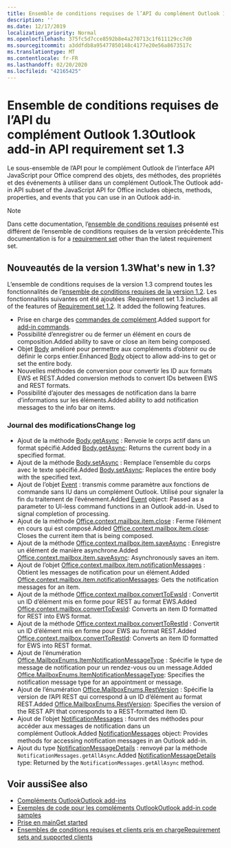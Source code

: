 ```yaml
---
title: Ensemble de conditions requises de l’API du complément Outlook 1.3
description: ''
ms.date: 12/17/2019
localization_priority: Normal
ms.openlocfilehash: 375fc5d7cce8592b8e4a270713c1f611129cc7d0
ms.sourcegitcommit: a3ddfdb8a95477850148c4177e20e56a8673517c
ms.translationtype: MT
ms.contentlocale: fr-FR
ms.lasthandoff: 02/20/2020
ms.locfileid: "42165425"
---
```

# <a name="outlook-add-in-api-requirement-set-13"></a><span data-ttu-id="b6673-102">Ensemble de conditions requises de l’API du complément Outlook 1.3</span><span class="sxs-lookup"><span data-stu-id="b6673-102">Outlook add-in API requirement set 1.3</span></span>

<span data-ttu-id="b6673-103">Le sous-ensemble de l’API pour le complément Outlook de l’interface API JavaScript pour Office comprend des objets, des méthodes, des propriétés et des événements à utiliser dans un complément Outlook.</span><span class="sxs-lookup"><span data-stu-id="b6673-103">The Outlook add-in API subset of the JavaScript API for Office includes objects, methods, properties, and events that you can use in an Outlook add-in.</span></span>

> [!NOTE]
> <span data-ttu-id="b6673-104">Dans cette documentation, l’[ensemble de conditions requises](/office/dev/add-ins/reference/requirement-sets/outlook-api-requirement-sets) présenté est différent de l’ensemble de conditions requises de la version précédente.</span><span class="sxs-lookup"><span data-stu-id="b6673-104">This documentation is for a [requirement set](/office/dev/add-ins/reference/requirement-sets/outlook-api-requirement-sets) other than the latest requirement set.</span></span>

## <a name="whats-new-in-13"></a><span data-ttu-id="b6673-105">Nouveautés de la version 1.3</span><span class="sxs-lookup"><span data-stu-id="b6673-105">What's new in 1.3?</span></span>

<span data-ttu-id="b6673-p101">L’ensemble de conditions requises de la version 1.3 comprend toutes les fonctionnalités de l’[ensemble de conditions requises de la version 1.2](../requirement-set-1.2/outlook-requirement-set-1.2.md). Les fonctionnalités suivantes ont été ajoutées :</span><span class="sxs-lookup"><span data-stu-id="b6673-p101">Requirement set 1.3 includes all of the features of [Requirement set 1.2](../requirement-set-1.2/outlook-requirement-set-1.2.md). It added the following features.</span></span>

- <span data-ttu-id="b6673-108">Prise en charge des [commandes de complément](../../../outlook/add-in-commands-for-outlook.md).</span><span class="sxs-lookup"><span data-stu-id="b6673-108">Added support for [add-in commands](../../../outlook/add-in-commands-for-outlook.md).</span></span>
- <span data-ttu-id="b6673-109">Possibilité d’enregistrer ou de fermer un élément en cours de composition.</span><span class="sxs-lookup"><span data-stu-id="b6673-109">Added ability to save or close an item being composed.</span></span>
- <span data-ttu-id="b6673-110">Objet [Body](/javascript/api/outlook/office.body?view=outlook-js-1.3) amélioré pour permettre aux compléments d’obtenir ou de définir le corps entier.</span><span class="sxs-lookup"><span data-stu-id="b6673-110">Enhanced [Body](/javascript/api/outlook/office.body?view=outlook-js-1.3) object to allow add-ins to get or set the entire body.</span></span>
- <span data-ttu-id="b6673-111">Nouvelles méthodes de conversion pour convertir les ID aux formats EWS et REST.</span><span class="sxs-lookup"><span data-stu-id="b6673-111">Added conversion methods to convert IDs between EWS and REST formats.</span></span>
- <span data-ttu-id="b6673-112">Possibilité d’ajouter des messages de notification dans la barre d’informations sur les éléments.</span><span class="sxs-lookup"><span data-stu-id="b6673-112">Added ability to add notification messages to the info bar on items.</span></span>

### <a name="change-log"></a><span data-ttu-id="b6673-113">Journal des modifications</span><span class="sxs-lookup"><span data-stu-id="b6673-113">Change log</span></span>

- <span data-ttu-id="b6673-114">Ajout de la méthode [Body.getAsync](/javascript/api/outlook/office.body?view=outlook-js-1.3#getasync-coerciontype--options--callback-) : Renvoie le corps actif dans un format spécifié.</span><span class="sxs-lookup"><span data-stu-id="b6673-114">Added [Body.getAsync](/javascript/api/outlook/office.body?view=outlook-js-1.3#getasync-coerciontype--options--callback-): Returns the current body in a specified format.</span></span>
- <span data-ttu-id="b6673-115">Ajout de la méthode [Body.setAsync](/javascript/api/outlook/office.body?view=outlook-js-1.3#setasync-data--options--callback-) : Remplace l’ensemble du corps avec le texte spécifié.</span><span class="sxs-lookup"><span data-stu-id="b6673-115">Added [Body.setAsync](/javascript/api/outlook/office.body?view=outlook-js-1.3#setasync-data--options--callback-): Replaces the entire body with the specified text.</span></span>
- <span data-ttu-id="b6673-p102">Ajout de l’objet [Event](/javascript/api/office/office.addincommands.event) : transmis comme paramètre aux fonctions de commande sans IU dans un complément Outlook. Utilisé pour signaler la fin du traitement de l’événement.</span><span class="sxs-lookup"><span data-stu-id="b6673-p102">Added [Event](/javascript/api/office/office.addincommands.event) object: Passed as a parameter to UI-less command functions in an Outlook add-in. Used to signal completion of processing.</span></span>
- <span data-ttu-id="b6673-118">Ajout de la méthode [Office.context.mailbox.item.close](office.context.mailbox.item.md#methods) : Ferme l’élément en cours qui est composé.</span><span class="sxs-lookup"><span data-stu-id="b6673-118">Added [Office.context.mailbox.item.close](office.context.mailbox.item.md#methods): Closes the current item that is being composed.</span></span>
- <span data-ttu-id="b6673-119">Ajout de la méthode [Office.context.mailbox.item.saveAsync](office.context.mailbox.item.md#methods) : Enregistre un élément de manière asynchrone.</span><span class="sxs-lookup"><span data-stu-id="b6673-119">Added [Office.context.mailbox.item.saveAsync](office.context.mailbox.item.md#methods): Asynchronously saves an item.</span></span>
- <span data-ttu-id="b6673-120">Ajout de l’objet [Office.context.mailbox.item.notificationMessages](office.context.mailbox.item.md#properties) : Obtient les messages de notification pour un élément.</span><span class="sxs-lookup"><span data-stu-id="b6673-120">Added [Office.context.mailbox.item.notificationMessages](office.context.mailbox.item.md#properties): Gets the notification messages for an item.</span></span>
- <span data-ttu-id="b6673-121">Ajout de la méthode [Office.context.mailbox.convertToEwsId](office.context.mailbox.md#methods) : Convertit un ID d’élément mis en forme pour REST au format EWS.</span><span class="sxs-lookup"><span data-stu-id="b6673-121">Added [Office.context.mailbox.convertToEwsId](office.context.mailbox.md#methods): Converts an item ID formatted for REST into EWS format.</span></span>
- <span data-ttu-id="b6673-122">Ajout de la méthode [Office.context.mailbox.convertToRestId](office.context.mailbox.md#methods) : Convertit un ID d’élément mis en forme pour EWS au format REST.</span><span class="sxs-lookup"><span data-stu-id="b6673-122">Added [Office.context.mailbox.convertToRestId](office.context.mailbox.md#methods): Converts an item ID formatted for EWS into REST format.</span></span>
- <span data-ttu-id="b6673-123">Ajout de l’énumération [Office.MailboxEnums.ItemNotificationMessageType](/javascript/api/outlook/office.mailboxenums.itemnotificationmessagetype?view=outlook-js-1.3) : Spécifie le type de message de notification pour un rendez-vous ou un message.</span><span class="sxs-lookup"><span data-stu-id="b6673-123">Added [Office.MailboxEnums.ItemNotificationMessageType](/javascript/api/outlook/office.mailboxenums.itemnotificationmessagetype?view=outlook-js-1.3): Specifies the notification message type for an appointment or message.</span></span>
- <span data-ttu-id="b6673-124">Ajout de l’énumération [Office.MailboxEnums.RestVersion](/javascript/api/outlook/office.mailboxenums.restversion?view=outlook-js-1.3) : Spécifie la version de l’API REST qui correspond à un ID d’élément au format REST.</span><span class="sxs-lookup"><span data-stu-id="b6673-124">Added [Office.MailboxEnums.RestVersion](/javascript/api/outlook/office.mailboxenums.restversion?view=outlook-js-1.3): Specifies the version of the REST API that corresponds to a REST-formatted item ID.</span></span>
- <span data-ttu-id="b6673-125">Ajout de l’objet [NotificationMessages](/javascript/api/outlook/office.notificationmessages?view=outlook-js-1.3) : fournit des méthodes pour accéder aux messages de notification dans un complément Outlook.</span><span class="sxs-lookup"><span data-stu-id="b6673-125">Added [NotificationMessages](/javascript/api/outlook/office.notificationmessages?view=outlook-js-1.3) object: Provides methods for accessing notification messages in an Outlook add-in.</span></span>
- <span data-ttu-id="b6673-126">Ajout du type [NotificationMessageDetails](/javascript/api/outlook/office.notificationmessagedetails?view=outlook-js-1.3) : renvoyé par la méthode `NotificationMessages.getAllAsync`.</span><span class="sxs-lookup"><span data-stu-id="b6673-126">Added [NotificationMessageDetails](/javascript/api/outlook/office.notificationmessagedetails?view=outlook-js-1.3) type: Returned by the `NotificationMessages.getAllAsync` method.</span></span>

## <a name="see-also"></a><span data-ttu-id="b6673-127">Voir aussi</span><span class="sxs-lookup"><span data-stu-id="b6673-127">See also</span></span>

- [<span data-ttu-id="b6673-128">Compléments Outlook</span><span class="sxs-lookup"><span data-stu-id="b6673-128">Outlook add-ins</span></span>](../../../outlook/outlook-add-ins-overview.md)
- [<span data-ttu-id="b6673-129">Exemples de code pour les compléments Outlook</span><span class="sxs-lookup"><span data-stu-id="b6673-129">Outlook add-in code samples</span></span>](https://developer.microsoft.com/outlook/gallery/?filterBy=Outlook,Samples,Add-ins)
- [<span data-ttu-id="b6673-130">Prise en main</span><span class="sxs-lookup"><span data-stu-id="b6673-130">Get started</span></span>](../../../quickstarts/outlook-quickstart.md)
- [<span data-ttu-id="b6673-131">Ensembles de conditions requises et clients pris en charge</span><span class="sxs-lookup"><span data-stu-id="b6673-131">Requirement sets and supported clients</span></span>](../../requirement-sets/outlook-api-requirement-sets.md)
